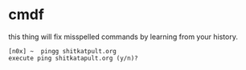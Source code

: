 # cmdf

this thing will fix misspelled commands by learning from your history.

```
[n0x] ~  pingg shitkatpult.org
execute ping shitkatapult.org (y/n)? 
```
